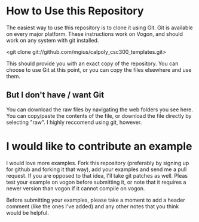 # How to Use this Repository

The easiest way to use this repository is to clone it using Git.  Git is
available on every major platform.  These instructions work on Vogon, and
should work on any system with git installed.

 <git clone git://github.com/mgius/calpoly_csc300_templates.git>

This should provide you with an exact copy of the repository.  You can choose
to use Git at this point, or you can copy the files elsewhere and use them.

## But I don't have / want Git

You can download the raw files by navigating the web folders you see here.  You
can copy/paste the contents of the file, or download the file directly by
selecting "raw". I highly reccomend using git, however.

# I would like to contribute an example

I would love more examples.  Fork this repository (preferably by signing up for
github and forking it that way), add your examples and send me a pull request.
If you are opposed to that idea, I'll take git patches as well.  Pleas test
your example on vogon before submitting it, or note that it requires a newer
version than vogon if it cannot compile on vogon.

Before submitting your examples, please take a moment to add a header comment
(like the ones I've added) and any other notes that you think would be helpful.
